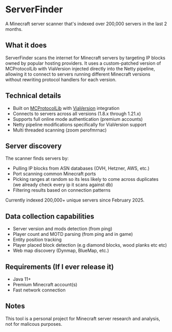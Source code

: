# ServerFinder

A Minecraft server scanner that's indexed over 200,000 servers in the last 2 months.

## What it does

ServerFinder scans the internet for Minecraft servers by targeting IP blocks owned by popular hosting providers. It uses a custom-patched version of MCProtocolLib with ViaVersion injected directly into the Netty pipeline, allowing it to connect to servers running different Minecraft versions without rewriting protocol handlers for each version.

## Technical details

- Built on [MCProtocolLib](https://github.com/GeyserMC/MCProtocolLib) with [ViaVersion](https://github.com/ViaVersion/ViaVersion) integration
- Connects to servers across all versions (1.8.x through 1.21.x)
- Supports full online mode authentication (premium accounts)
- Netty pipeline modifications specifically for ViaVersion support 
- Multi threaded scanning (zoom perofmrnac)

## Server discovery

The scanner finds servers by:
- Pulling IP blocks from ASN databases (OVH, Hetzner, AWS, etc.)
- Port scanning common Minecraft ports
- Picking ranges at random so its less likely to come across duplicates (we already check every ip it scans against db)
- Filtering results based on connection patterns

Currently indexed 200,000+ unique servers since February 2025.

## Data collection capabilities

- Server version and mods detection (from ping)
- Player count and MOTD parsing (from ping and in game)
- Entity position tracking
- Player placed block detection (e.g diamond blocks, wood planks etc etc)
- Web map discovery (Dynmap, BlueMap, etc.)

## Requirements (If I ever release it)

- Java 11+
- Premium Minecraft account(s)
- Fast network connection

## Notes

This tool is a personal project for Minecraft server research and analysis, not for malicous purposes.

